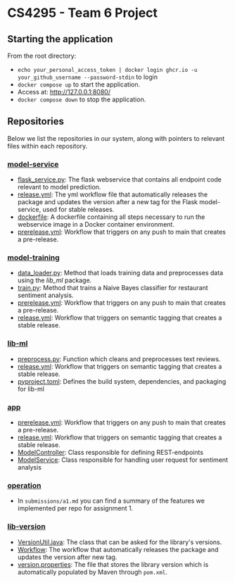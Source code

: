 # CS4295 - Team 6 Project

## Starting the application
From the root directory:
- `echo your_personal_access_token | docker login ghcr.io -u your_github_username --password-stdin` to login
- `docker compose up` to start the application.
- Access at: http://127.0.0.1:8080/
- `docker compose down` to stop the application.

## Repositories
Below we list the repositories in our system, along with pointers to relevant files within each repository.

### [model-service](https://github.com/remla25-team6/model-service)
- [flask_service.py](https://github.com/remla25-team6/model-service/blob/main/src/main/flask_service.py):  The flask webservice that contains all endpoint code relevant to model prediction.
- [release.yml](https://github.com/remla25-team6/model-service/blob/main/.github/workflows/release.yml): The yml workflow file that automatically releases the package and updates the version after a new tag for the Flask model-service, used for stable releases.
- [dockerfile](https://github.com/remla25-team6/model-service/blob/main/dockerfile): A dockerfile containing all steps necessary to run the webservice image in a Docker container environment.
- [prerelease.yml](https://github.com/remla25-team6/model-service/blob/main/.github/workflows/prerelease.yml): Workflow that triggers on any push to main that creates a pre-release.


### [model-training](https://github.com/remla25-team6/model-training)
- [data_loader.py](https://github.com/remla25-team6/model-training/blob/main/src/restaurant_sentiment/data_loader.py): Method that loads training data and preprocesses data using the *lib_ml* package.
- [train.py](https://github.com/remla25-team6/model-training/blob/main/src/restaurant_sentiment/train.py): Method that trains a Naive Bayes classifier for restaurant sentiment analysis.
- [prerelease.yml](https://github.com/remla25-team6/model-training/blob/main/.github/workflows/prerelease.yml): Workflow that triggers on any push to main that creates a pre-release.
- [release.yml](https://github.com/remla25-team6/model-training/blob/main/.github/workflows/release.yml): Workflow that triggers on semantic tagging that creates a stable release.

### [lib-ml](https://github.com/remla25-team6/lib-ml)
- [preprocess.py](https://github.com/remla25-team6/lib-ml/blob/main/src/lib_ml/preprocess.py): Function which cleans and preprocesses text reviews.
- [release.yml](https://github.com/remla25-team6/lib-ml/blob/main/.github/workflows/release.yml): Workflow that triggers on semantic tagging that creates a stable release.
- [pyproject.toml](https://github.com/remla25-team6/lib-ml/blob/main/pyproject.toml): Defines the build system, dependencies, and packaging for lib-ml

### [app](https://github.com/remla25-team6/app)
- [prerelease.yml](https://github.com/remla25-team6/app/blob/main/.github/workflows/prerelease.yml): Workflow that triggers on any push to main that creates a pre-release.
- [release.yml](https://github.com/remla25-team6/app/blob/main/.github/workflows/release.yml): Workflow that triggers on semantic tagging that creates a stable release.
- [ModelController](https://github.com/remla25-team6/app/blob/main/src/main/java/com/remla6/app/controller/ModelController.java): Class responsible for defining REST-endpoints
- [ModelService](https://github.com/remla25-team6/app/blob/main/src/main/java/com/remla6/app/service/ModelService.java): Class responsible for handling user request for sentiment analysis

### [operation](https://github.com/remla25-team6/operation)
- In `submissions/a1.md` you can find a summary of the features we implemented per repo for assignment 1.

### [lib-version](https://github.com/remla25-team6/lib-version)
- [VersionUtil.java](https://github.com/remla25-team6/lib-version/blob/main/src/main/java/org/remla25team6/libversion/VersionUtil.java): The class that can be asked for the library's versions.
- [Workflow](https://github.com/remla25-team6/lib-version/blob/main/.github/workflows/release.yml): The workflow that automatically releases the package and updates the version after new tag.
- [version.properties](https://github.com/remla25-team6/lib-version/blob/main/src/main/resources/version.properties): The file that stores the library version which is automatically populated by Maven through `pom.xml`.
